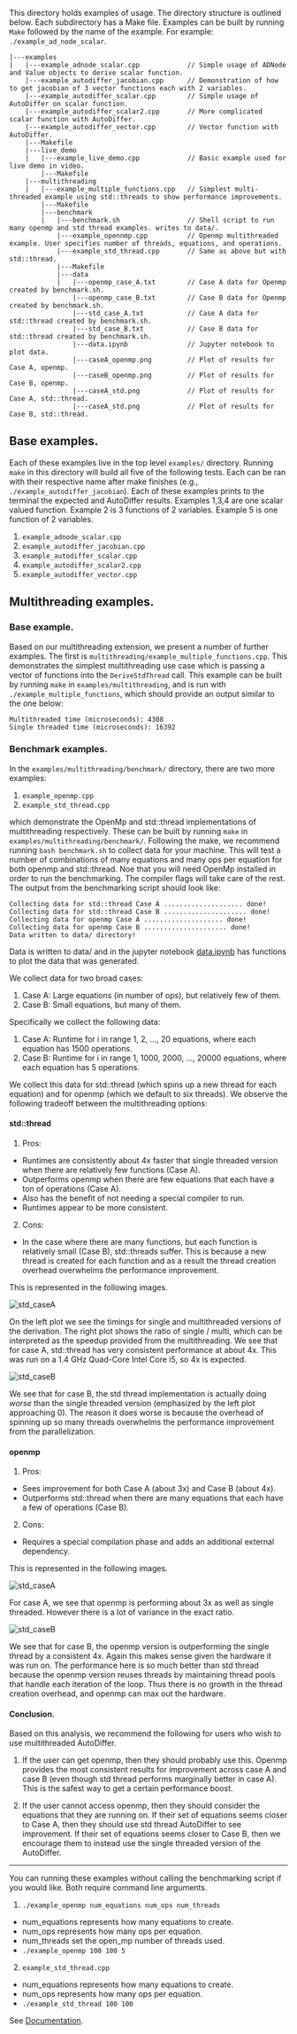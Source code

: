 This directory holds examples of usage. The directory structure is outlined below. 
Each subdirectory has a Make file. Examples can be built by running `Make` followed
by the name of the example. For example: `./example_ad_node_scalar`.

```
|---examples
|   |---example_adnode_scalar.cpp            // Simple usage of ADNode and Value objects to derive scalar function.
    |---example_autodiffer_jacobian.cpp      // Demonstration of how to get jacobian of 3 vector functions each with 2 variables.
    |---example_autodiffer_scalar.cpp        // Simple usage of AutoDiffer on scalar function.
    |---example_autodiffer_scalar2.cpp       // More complicated scalar function with AutoDiffer.
    |---example_autodiffer_vector.cpp        // Vector function with AutoDiffer.
    |---Makefile
    |---live_demo
    |   |---example_live_demo.cpp            // Basic example used for live demo in video.
        |---Makefile
    |---multithreading
    |   |---example_multiple_functions.cpp   // Simplest multi-threaded example using std::threads to show performance improvements.
        |---Makefile
        |---benchmark
        |   |---benchmark.sh                 // Shell script to run many openmp and std thread examples. writes to data/.
            |---example_opennmp.cpp          // Openmp multithreaded example. User specifies number of threads, equations, and operations.
            |---example_std_thread.cpp       // Same as above but with std::thread.
            |---Makefile
            |---data
            |   |---openmp_case_A.txt        // Case A data for Openmp created by benchmark.sh.
                |---openmp_case_B.txt        // Case B data for Openmp created by benchmark.sh.
                |---std_case_A.txt           // Case A data for std::thread created by benchmark.sh.
                |---std_case_B.txt           // Case B data for std::thread created by benchmark.sh.
                |---data.ipynb               // Jupyter notebook to plot data.
                |---caseA_openmp.png         // Plot of results for Case A, openmp.
                |---caseB_openmp.png         // Plot of results for Case B, openmp.
                |---caseA_std.png            // Plot of results for Case A, std::thread.
                |---caseA_std.png            // Plot of results for Case B, std::thread.
```  

## Base examples.

Each of these examples live in the top level `examples/` directory. Running `make`
in this directory will build all five of the following tests. Each can be ran with
their respective name after make finishes (e.g., `./example_autodiffer_jacobian`).
Each of these examples prints to the terminal the expected and AutoDiffer results.
Examples 1,3,4 are one scalar valued function. Example 2 is 3 functions of 2 variables.
Example 5 is one function of 2 variables.

1. `example_adnode_scalar.cpp`
2. `example_autodiffer_jacobian.cpp`
3. `example_autodiffer_scalar.cpp`
4. `example_autodiffer_scalar2.cpp`
5. `example_autodiffer_vector.cpp` 

## Multithreading examples.

### Base example.
Based on our multithreading extension, we present a number of further examples. The first is
`multithreading/example_multiple_functions.cpp`. This demonstrates the simplest multithreading
use case which is passing a vector of functions into the `DeriveStdThread` call. This example 
can be built by running `make` in `examples/multithreading`, and is run with 
`./example_multiple_functions`, which should provide an output similar to the one below:

```
Multithreaded time (microseconds): 4308
Single threaded time (microseconds): 16392
```

### Benchmark examples.
In the `examples/multithreading/benchmark/` directory, there are two more examples:

1. `example_openmp.cpp`
2. `example_std_thread.cpp`

which demonstrate the OpenMp and std::thread implementations of multithreading respectively.
These can be built by running `make` in `examples/multithreading/benchmark/`. 
Following the make, we recommend running `bash benchmark.sh` to collect data for your machine.
This will test a number of combinations of many equations and many ops per equation for both
openmp and std::thread. Noe that you will need OpenMp installed in order to run the 
benchmarking. The compiler flags will take care of the rest. The output from the benchmarking script
should look like:

```
Collecting data for std::thread Case A .................... done!
Collecting data for std::thread Case B ..................... done!
Collecting data for openmp Case A .................... done!
Collecting data for openmp Case B ..................... done!
Data written to data/ directory!
```

Data is written to data/ and in the jupyter notebook [data.ipynb](multithreading/benchmark/data/data.ipynb) has
functions to plot the data that was generated. 

We collect data for two broad cases:
1. Case A: Large equations (in number of ops), but relatively few of them.
2. Case B: Small equations, but many of them.

Specifically we collect the following data:
1. Case A: Runtime for i in range 1, 2, ..., 20 equations, where each equation has 1500 operations.
1. Case B: Runtime for i in range 1, 1000, 2000, ..., 20000 equations, where each equation has 5 operations.

We collect this data for std::thread (which spins up a new thread for each equation) and
for openmp (which we default to six threads). We observe the following tradeoff between the 
multithreading options:

#### std::thread
1. Pros:
- Runtimes are consistently about 4x faster that single threaded version when there are relatively
few functions (Case A). 
- Outperforms openmp when there are few equations that each have a ton of operations (Case A).
- Also has the benefit of not needing a special compiler to run.
- Runtimes appear to be more consistent.

2. Cons:
- In the case where there are many functions, but each function is relatively small (Case B),
std::threads suffer. This is because a new thread is created for each function and
as a result the thread creation overhead overwhelms the performance improvement.

This is represented in the following images.

![std_caseA](multithreading/benchmark/data/caseA_std.png)

On the left plot we see the timings for single and multithreaded versions of the 
derivation. The right plot shows the ratio of single / multi, which can be 
interpreted as the speedup provided from the multithreading.
We see that for case A, std::thread has very consistent performance at about 4x. This was run
on a 1.4 GHz Quad-Core Intel Core i5, so 4x is expected.

![std_caseB](multithreading/benchmark/data/caseB_std.png)

We see that for case B, the std thread implementation is actually doing *worse* 
than the single threaded version (emphasized by the left plot approaching 0). The 
reason it does worse is because the overhead of spinning up so many threads overwhelms 
the performance improvement from the parallelization.  

#### openmp
1. Pros:
- Sees improvement for both Case A (about 3x) and Case B (about 4x). 
- Outperforms std::thread when there are many equations that each have a few of operations (Case B).

2. Cons:
- Requires a special compilation phase and adds an additional external dependency.

This is represented in the following images.

![std_caseA](multithreading/benchmark/data/caseA_openmp.png)

For case A, we see that openmp is performing about 3x as well as single threaded. However there
is a lot of variance in the exact ratio.

![std_caseB](multithreading/benchmark/data/caseB_openmp.png)

We see that for case B, the openmp version is outperforming the single thread 
by a consistent 4x. Again this makes sense given the hardware it was run on. The performance
here is so much better than std thread because the openmp version reuses threads 
by maintaining thread pools that handle each iteration of the loop. Thus there is no
growth in the thread creation overhead, and openmp can max out the hardware. 

#### Conclusion.
Based on this analysis, we recommend the following for users who wish to use
multithreaded AutoDiffer. 

1. If the user can get openmp, then they should probably use this. Openmp
provides the most consistent results for improvement across case A and case B (even 
though std thread performs marginally better in case A). This is the safest way to
get a certain performance boost.

2. If the user cannot access openmp, then they should consider the equations that they are
running on. If their set of equations seems closer to Case A, then they should use 
std thread AutoDiffer to see improvement. If their set of equations seems closer to 
Case B, then we encourage them to instead use the single threaded version of 
the AutoDiffer. 

-----

You can running these examples without calling the benchmarking script if you would like.
Both require command line arguments.

1. `./example_openmp num_equations num_ops num_threads`
- num_equations represents how many equations to create.
- num_ops represents how many ops per equation.
- num_threads set the open_mp number of threads used.
- `./example_openmp 100 100 5`
2. `example_std_thread.cpp`
- num_equations represents how many equations to create.
- num_ops represents how many ops per equation.
- `./example_std_thread 100 100`


See [Documentation](https://github.com/79-99/cs107-FinalProject/blob/master/docs/documentation.ipynb).